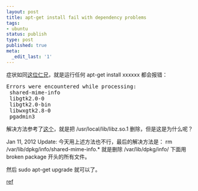 ```yaml
---
layout: post
title: apt-get install fail with dependency problems
tags:
- ubuntu
status: publish
type: post
published: true
meta:
  _edit_last: '1'
---
```

症状如同<a href="http://stackoverflow.com/questions/6758923/apt-get-install-pgadmin-fail-with-libgtk2-0-0-libwxgtk2-8-0-not-configured-yet" target="_blank">这位仁兄</a>，就是运行任何 apt-get install xxxxxx 都会报错：
<pre>Errors were encountered while processing:
 shared-mime-info
 libgtk2.0-0
 libgtk2.0-bin
 libwxgtk2.8-0
 pgadmin3</pre>
解决方法参考了<a href="http://forums.debian.net/viewtopic.php?f=10&amp;t=54265#p313527" target="_blank">这个</a>，就是把 /usr/local/lib/libz.so.1 删除，但是这是为什么呢？

Jan 11, 2012 Update:
今天用上述方法也不行，最后的解决方法是：
rm /var/lib/dpkg/info/shared-mime-info.*
就是删除 /var/lib/dpkg/info/ 下面用 broken package 开头的所有文件。

然后 sudo apt-get upgrade 就可以了。

<a href="http://www.linuxquestions.org/questions/debian-26/sub-process-usr-bin-dpkg-returned-an-error-code-1-a-171107/#post3040967">ref</a>
